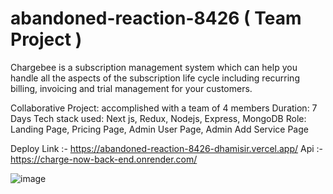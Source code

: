 # abandoned-reaction-8426 ( Team Project ) 
Chargebee is a subscription management system which can help you handle all the aspects of the subscription life cycle including recurring billing, invoicing and trial management for your customers.

Collaborative Project: accomplished with a team of 4 members
Duration: 7 Days
Tech stack used: Next js, Redux, Nodejs, Express, MongoDB
Role: Landing Page, Pricing Page, Admin User Page, Admin Add Service Page

Deploy Link :- https://abandoned-reaction-8426-dhamisir.vercel.app/
Api :- https://charge-now-back-end.onrender.com/

![image](https://user-images.githubusercontent.com/96005514/208365137-c070c93a-4eb6-40ed-b86a-6c9233f575ba.png)
